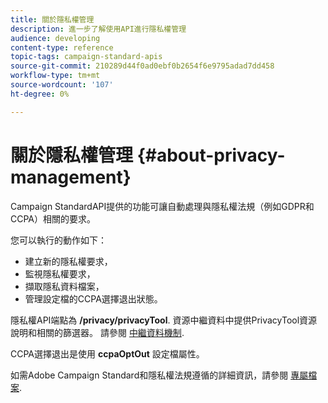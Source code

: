 ```yaml
---
title: 關於隱私權管理
description: 進一步了解使用API進行隱私權管理
audience: developing
content-type: reference
topic-tags: campaign-standard-apis
source-git-commit: 210289d44f0ad0ebf0b2654f6e9795adad7dd458
workflow-type: tm+mt
source-wordcount: '107'
ht-degree: 0%

---
```



# 關於隱私權管理 {#about-privacy-management}

Campaign StandardAPI提供的功能可讓自動處理與隱私權法規（例如GDPR和CCPA）相關的要求。

您可以執行的動作如下：

* 建立新的隱私權要求，
* 監視隱私權要求，
* 擷取隱私資料檔案，
* 管理設定檔的CCPA選擇退出狀態。

隱私權API端點為 **/privacy/privacyTool**. 資源中繼資料中提供PrivacyTool資源說明和相關的篩選器。 請參閱 [中繼資料機制](../../api/using/metadata-mechanism.md).

CCPA選擇退出是使用 **ccpaOptOut** 設定檔屬性。

如需Adobe Campaign Standard和隱私權法規遵循的詳細資訊，請參閱 [專屬檔案](../../start/using/privacy-requests.md).
